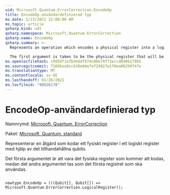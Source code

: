 ```yaml
---
uid: Microsoft.Quantum.ErrorCorrection.EncodeOp
title: EncodeOp-användardefinierad typ
ms.date: 1/23/2021 12:00:00 AM
ms.topic: article
qsharp.kind: udt
qsharp.namespace: Microsoft.Quantum.ErrorCorrection
qsharp.name: EncodeOp
qsharp.summary: >-
  Represents an operation which encodes a physical register into a logical register, using the provided scratch qubits.

  The first argument is taken to be the physical register that will be encoded, while the second argument is taken to be the scratch register that will be used.
ms.openlocfilehash: c9959f1afbd44df974c06b79f73eccd090b17985
ms.sourcegitcommit: 71605ea9cc630e84e7ef29027e1f0ea06299747e
ms.translationtype: MT
ms.contentlocale: sv-SE
ms.lasthandoff: 01/26/2021
ms.locfileid: "98826178"
---
```

# <a name="encodeop-user-defined-type"></a>EncodeOp-användardefinierad typ

Namnrymd: [Microsoft. Quantum. ErrorCorrection](xref:Microsoft.Quantum.ErrorCorrection)

Paket: [Microsoft. Quantum. standard](https://nuget.org/packages/Microsoft.Quantum.Standard)


Representerar en åtgärd som kodar ett fysiskt register i ett logiskt register med hjälp av det tillhandahållna qubits.

Det första argumentet är att vara det fysiska register som kommer att kodas, medan det andra argumentet tas som det första registret som ska användas.

```qsharp

newtype EncodeOp = (((Qubit[], Qubit[]) => Microsoft.Quantum.ErrorCorrection.LogicalRegister));
```

